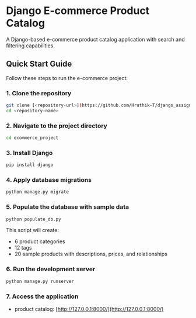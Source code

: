 # Django E-commerce Product Catalog

A Django-based e-commerce product catalog application with search and filtering capabilities.

## Quick Start Guide

Follow these steps to run the e-commerce project:

### 1. Clone the repository

```bash
git clone [<repository-url>](https://github.com/Hruthik-T/django_assignment.git)
cd <repository-name>
```

### 2. Navigate to the project directory

```bash
cd ecommerce_project
```

### 3. Install Django

```bash
pip install django
```

### 4. Apply database migrations

```bash
python manage.py migrate
```

### 5. Populate the database with sample data

```bash
python populate_db.py
```

This script will create:
- 6 product categories
- 12 tags
- 20 sample products with descriptions, prices, and relationships

### 6. Run the development server

```bash
python manage.py runserver
```

### 7. Access the application

- product catalog: [http://127.0.0.1:8000/](http://127.0.0.1:8000/)



